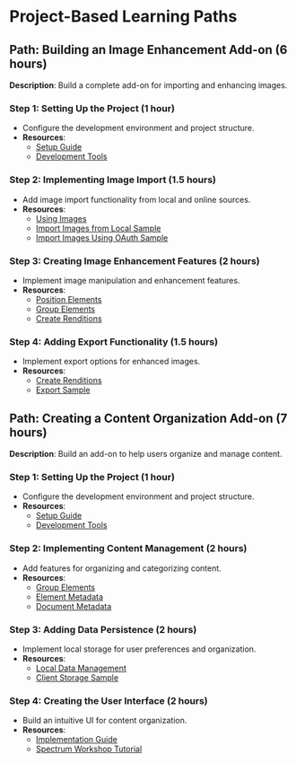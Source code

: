 # Project-Based Learning Paths

## Path: Building an Image Enhancement Add-on (6 hours)

**Description**: Build a complete add-on for importing and enhancing images.

### Step 1: Setting Up the Project (1 hour)

- Configure the development environment and project structure.
- **Resources**:
  - [Setup Guide](../../guides/getting_started/setup.md)
  - [Development Tools](../../guides/getting_started/dev_tooling.md)

### Step 2: Implementing Image Import (1.5 hours)

- Add image import functionality from local and online sources.
- **Resources**:
  - [Using Images](../../guides/develop/how_to/use_images.md)
  - [Import Images from Local Sample](/samples.md#import-images-from-local)
  - [Import Images Using OAuth Sample](/samples.md#import-images-using-oauth)

### Step 3: Creating Image Enhancement Features (2 hours)

- Implement image manipulation and enhancement features.
- **Resources**:
  - [Position Elements](../../guides/develop/how_to/position_elements.md)
  - [Group Elements](../../guides/develop/how_to/group_elements.md)
  - [Create Renditions](../../guides/develop/how_to/create_renditions.md)

### Step 4: Adding Export Functionality (1.5 hours)

- Implement export options for enhanced images.
- **Resources**:
  - [Create Renditions](../../guides/develop/how_to/create_renditions.md)
  - [Export Sample](/samples.md#export-sample)

## Path: Creating a Content Organization Add-on (7 hours)

**Description**: Build an add-on to help users organize and manage content.

### Step 1: Setting Up the Project (1 hour)

- Configure the development environment and project structure.
- **Resources**:
  - [Setup Guide](../../guides/getting_started/setup.md)
  - [Development Tools](../../guides/getting_started/dev_tooling.md)

### Step 2: Implementing Content Management (2 hours)

- Add features for organizing and categorizing content.
- **Resources**:
  - [Group Elements](../../guides/develop/how_to/group_elements.md)
  - [Element Metadata](../../guides/develop/how_to/element_metadata.md)
  - [Document Metadata](../../guides/develop/how_to/document_metadata.md)

### Step 3: Adding Data Persistence (2 hours)

- Implement local storage for user preferences and organization.
- **Resources**:
  - [Local Data Management](../../guides/develop/how_to/local_data_management.md)
  - [Client Storage Sample](/samples.md#use-client-storage)

### Step 4: Creating the User Interface (2 hours)

- Build an intuitive UI for content organization.
- **Resources**:
  - [Implementation Guide](../../resources/design/implementation_guide.md)
  - [Spectrum Workshop Tutorial](../../resources/tutorials/spectrum-workshop/index.md)
